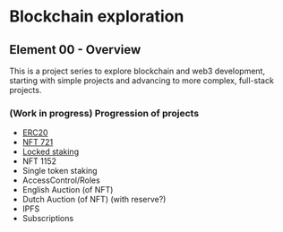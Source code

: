 # Blockchain exploration

## Element 00 - Overview

This is a project series to explore blockchain and web3 development, starting with simple projects and advancing to more complex, full-stack projects.

### (Work in progress) Progression of projects

* [ERC20](https://github.com/Bespoke-Logic/bce-01-erc20)
* [NFT 721](https://github.com/Bespoke-Logic/bce-02-erc721)
* [Locked staking](https://github.com/Bespoke-Logic/bce-04-locked-staking)
* NFT 1152
* Single token staking
* AccessControl/Roles
* English Auction (of NFT)
* Dutch Auction (of NFT) (with reserve?)
* IPFS
* Subscriptions
